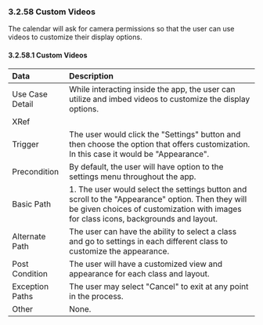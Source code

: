 ### 3.2.58 Custom Videos

The calendar will ask for camera permissions so that the user can use videos to customize their display options.

#### 3.2.58.1 Custom Videos

| Data          | Description |
|:--------------| :--------------|
|Use Case Detail| While interacting inside the app, the user can utilize and imbed videos to customize the display options.|
|XRef           | |
|Trigger        | The user would click the "Settings" button and then choose the option that offers customization. In this case it would be "Appearance".|
|Precondition   | By default, the user will have option to the settings menu throughout the app.|
|Basic Path     | 1. The user would select the settings button and scroll to the "Appearance" option. Then they will be given choices of customization with images for class icons, backgrounds and layout.|
|Alternate Path | The user can have the ability to select a class and go to settings in each different class to customize the appearance.|
|Post Condition | The user will have a customized view and appearance for each class and layout.|
|Exception Paths| The user may select "Cancel" to exit at any point in the process.|
|Other          | None.|

